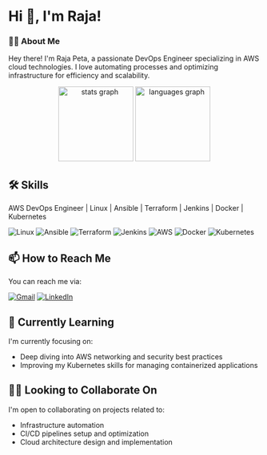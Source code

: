 # Hi 👋, I'm Raja!


<h3 align="left">👩‍💻  About Me</h3>

Hey there! I'm Raja Peta, a passionate DevOps Engineer specializing in AWS cloud technologies. I love automating processes and optimizing infrastructure for efficiency and scalability.




<div align="center">
  <img src="https://github-readme-stats.vercel.app/api?username=iam-raja&hide_title=false&hide_rank=false&show_icons=true&include_all_commits=true&count_private=true&disable_animations=false&theme=dracula&locale=en&hide_border=false" height="150" alt="stats graph"  />
  <img src="https://github-readme-stats.vercel.app/api/top-langs?username=iam-raja&locale=en&hide_title=false&layout=compact&card_width=320&langs_count=5&theme=dracula&hide_border=false" height="150" alt="languages graph"  />
</div>




## 🛠 Skills

<!-- Intro -->
AWS DevOps Engineer | Linux | Ansible | Terraform | Jenkins | Docker | Kubernetes

<!-- Skills -->

![Linux](https://img.shields.io/badge/Linux-FCC624?style=for-the-badge&logo=linux&logoColor=black)
![Ansible](https://img.shields.io/badge/Ansible-EE0000?style=for-the-badge&logo=ansible&logoColor=white)
![Terraform](https://img.shields.io/badge/Terraform-623CE4?style=for-the-badge&logo=terraform&logoColor=white)
![Jenkins](https://img.shields.io/badge/Jenkins-D24939?style=for-the-badge&logo=jenkins&logoColor=white)
![AWS](https://img.shields.io/badge/AWS-232F3E?style=for-the-badge&logo=amazon-aws&logoColor=white)
![Docker](https://img.shields.io/badge/Docker-2496ED?style=for-the-badge&logo=docker&logoColor=white)
![Kubernetes](https://img.shields.io/badge/Kubernetes-326CE5?style=for-the-badge&logo=kubernetes&logoColor=white)



## 📫 How to Reach Me

You can reach me via:
<p align="Start">
  <a href="rajapeta03@gmail.com"><img src="https://img.shields.io/badge/Gmail-D14836?style=for-the-badge&logo=gmail&logoColor=white" alt="Gmail"></a>
  <a href="https://www.linkedin.com/public-profile/settings?trk=d_flagship3_profile_self_view_public_profile"><img src="https://img.shields.io/badge/LinkedIn-0077B5?style=for-the-badge&logo=linkedin&logoColor=white" alt="LinkedIn"></a>
</p>



## 🌱 Currently Learning

I'm currently focusing on:

- Deep diving into AWS networking and security best practices
- Improving my Kubernetes skills for managing containerized applications



## 👯‍♀️ Looking to Collaborate On

I'm open to collaborating on projects related to:

- Infrastructure automation
- CI/CD pipelines setup and optimization
- Cloud architecture design and implementation



###
